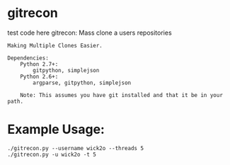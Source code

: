 gitrecon
===
test code here
gitrecon: Mass clone a users repositories

    Making Multiple Clones Easier.

    Dependencies:
		Python 2.7+:
			gitpython, simplejson
		Python 2.6+:
			argparse, gitpython, simplejson
			
		Note: This assumes you have git installed and that it be in your path.
			
		
Example Usage:
==============

    ./gitrecon.py --username wick2o --threads 5
	./gitrecon.py -u wick2o -t 5



